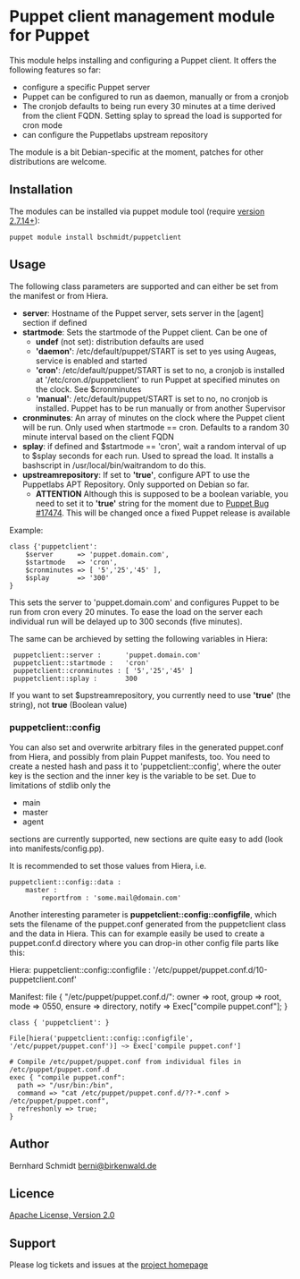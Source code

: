 # Puppet client management module for Puppet

This module helps installing and configuring a Puppet client. It offers
the following features so far:

* configure a specific Puppet server
* Puppet can be configured to run as daemon, manually or from a cronjob
* The cronjob defaults to being run every 30 minutes at a time derived from the client FQDN. Setting splay to spread the load is supported for cron mode
* can configure the Puppetlabs upstream repository

The module is a bit Debian-specific at the moment, patches for other distributions are welcome.

## Installation

The modules can be installed via puppet module tool (require [version 2.7.14+](http://docs.puppetlabs.com/puppet/2.7/reference/modules_installing.html)):

    puppet module install bschmidt/puppetclient

## Usage

The following class parameters are supported and can either be set from the manifest or from Hiera.

* **server**: Hostname of the Puppet server, sets server in the [agent] section if defined
* **startmode**: Sets the startmode of the Puppet client. Can be one of
    * **undef** (not set): distribution defaults are used
    * **'daemon'**: /etc/default/puppet/START is set to yes using Augeas, service is enabled and started
    * **'cron'**: /etc/default/puppet/START is set to no, a cronjob is installed at '/etc/cron.d/puppetclient' to run Puppet at specified minutes on the clock. See $cronminutes
    * **'manual'**: /etc/default/puppet/START is set to no, no cronjob is installed. Puppet has to be run manually or from another Supervisor
* **cronminutes**: An array of minutes on the clock where the Puppet client will be run. Only used when startmode == cron. Defaults to a random 30 minute interval based on the client FQDN
* **splay**: if defined and $startmode == 'cron', wait a random interval of up to $splay seconds for each run. Used to spread the load. It installs a bashscript in /usr/local/bin/waitrandom to do this.
* **upstreamrepository**: If set to **'true'**, configure APT to use the Puppetlabs APT Repository. Only supported on Debian so far.
    * **ATTENTION** Although this is supposed to be a boolean variable, you need to set it to **'true'** string for the moment due to [Puppet Bug #17474](http://projects.puppetlabs.com/issues/17474). This will be changed once a fixed Puppet release is available

Example:

    class {'puppetclient':
        $server      => 'puppet.domain.com',
        $startmode   => 'cron',
        $cronminutes => [ '5','25','45' ],
        $splay       => '300'
    }

This sets the server to 'puppet.domain.com' and configures Puppet to be run from cron every 20 minutes. To ease the load on the server each individual run will be delayed up to 300 seconds (five minutes).

The same can be archieved by setting the following variables in Hiera:

     puppetclient::server :      'puppet.domain.com'
     puppetclient::startmode :   'cron'
     puppetclient::cronminutes : [ '5','25','45' ]
     puppetclient::splay :       300

If you want to set $upstreamrepository, you currently need to use **'true'** (the string), not **true** (Boolean value)

### puppetclient::config

You can also set and overwrite arbitrary files in the generated puppet.conf from Hiera, and possibly from plain Puppet manifests, too. You need to create a nested hash and pass it to 'puppetclient::config', where the outer key is the section and the inner key is the variable to be set. Due to limitations of stdlib only the

 * main
 * master
 * agent

sections are currently supported, new sections are quite easy to add (look into manifests/config.pp).

It is recommended to set those values from Hiera, i.e.

    puppetclient::config::data :
        master :
            reportfrom : 'some.mail@domain.com'

Another interesting parameter is **puppetclient::config::configfile**, which sets the filename of the puppet.conf generated from the puppetclient class and the data in Hiera. This can for example easily be used to create a puppet.conf.d directory where you can drop-in other config file parts like this:

Hiera:
    puppetclient::config::configfile : '/etc/puppet/puppet.conf.d/10-puppetclient.conf'

Manifest:
    file {
      "/etc/puppet/puppet.conf.d/":
        owner => root,
        group => root,
        mode => 0550,
        ensure => directory,
        notify => Exec["compile puppet.conf"];
    }

    class { 'puppetclient': }

    File[hiera('puppetclient::config::configfile', '/etc/puppet/puppet.conf')] ~> Exec['compile puppet.conf']

    # Compile /etc/puppet/puppet.conf from individual files in /etc/puppet/puppet.conf.d
    exec { "compile puppet.conf":
      path => "/usr/bin:/bin",
      command => "cat /etc/puppet/puppet.conf.d/??-*.conf > /etc/puppet/puppet.conf",
      refreshonly => true;
    }


## Author

Bernhard Schmidt <berni@birkenwald.de>

## Licence

[Apache License, Version 2.0](http://www.apache.org/licenses/LICENSE-2.0)

## Support

Please log tickets and issues at the [project homepage](https://github.com/bernhardschmidt/puppetclient)

